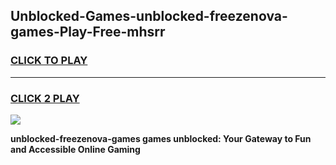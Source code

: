 
## Unblocked-Games-unblocked-freezenova-games-Play-Free-mhsrr
<h3>
<a href="https://premium76.site?title=unblocked-freezenova-games&ref=18A">CLICK TO PLAY</a></h3>
<hr>

<h3>
<a href="https://premium76.site?title=unblocked-freezenova-games&ref=18A">CLICK 2 PLAY</a>
  
</h3>

<a href="https://premium76.site?title=unblocked-freezenova-games&ref=18A"><img src="https://clearcache.store/games.png"></a>


**unblocked-freezenova-games games unblocked: Your Gateway to Fun and Accessible Online Gaming**
